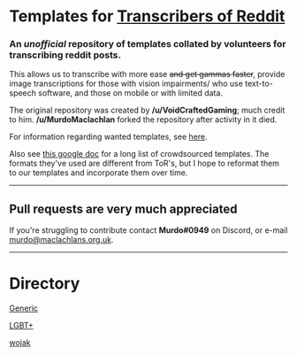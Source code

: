 # Templates for [Transcribers of Reddit](https://reddit.com/r/transcribersofreddit)

### An ***unofficial*** repository of templates collated by volunteers for transcribing reddit posts. 

This allows us to transcribe with more ease ~~and get gammas faster~~, provide image transcriptions for those with vision impairments/ who use text-to-speech software, and those on mobile or with limited data.

The original repository was created by **/u/VoidCraftedGaming**; much credit to him. **/u/MurdoMaclachlan** forked the repository after activity in it died.

For information regarding wanted templates, see [here](https://github.com/MurdoMaclachlan/ToR-Repost-Collection/blob/master/WANTED_TEMPLATES.md).

Also see [this google doc](https://docs.google.com/document/d/1COYykgomeJ5CPIPo8zhb8-Z-qUrMH1hUH4VYM3pG6bM/edit) for a long list of crowdsourced templates. The formats they've used are different from ToR's, but I hope to reformat them to our templates and incorporate them over time.

---

## Pull requests are very much appreciated
If you're struggling to contribute contact **Murdo#0949** on Discord, or e-mail murdo@maclachlans.org.uk.

---

# Directory

[Generic](generic/README.MD)

[LGBT+](lgbtplus/README.md)

[wojak](wojak/README.md)
